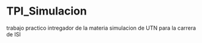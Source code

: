 # TPI_Simulacion
trabajo practico intregador de la materia simulacion de UTN para la carrera de ISI
